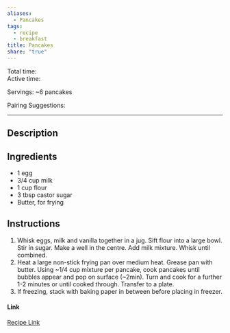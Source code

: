 ```yaml
---
aliases:
  - Pancakes
tags:
  - recipe
  - breakfast
title: Pancakes
share: "true"
---
```

Total time:   
Active time:   
  
Servings: ~6 pancakes   
  
Pairing Suggestions:   
  
---  
## Description  
## Ingredients  
   
- 1 egg  
- 3/4 cup milk  
- 1 cup flour  
- 3 tbsp castor sugar  
- Butter, for frying   
  
## Instructions   
1. Whisk eggs, milk and vanilla together in a jug. Sift flour into a large bowl. Stir in sugar. Make a well in the centre. Add milk mixture. Whisk until combined.   
2. Heat a large non-stick frying pan over medium heat. Grease pan with butter.  Using ~1/4 cup mixture per pancake, cook pancakes until bubbles appear and pop on surface (~2min). Turn and cook for a further 1-2 minutes or until cooked through. Transfer to a plate.  
3. If freezing, stack with baking paper in between before placing in freezer.   
#### Link  
[Recipe Link]()  
